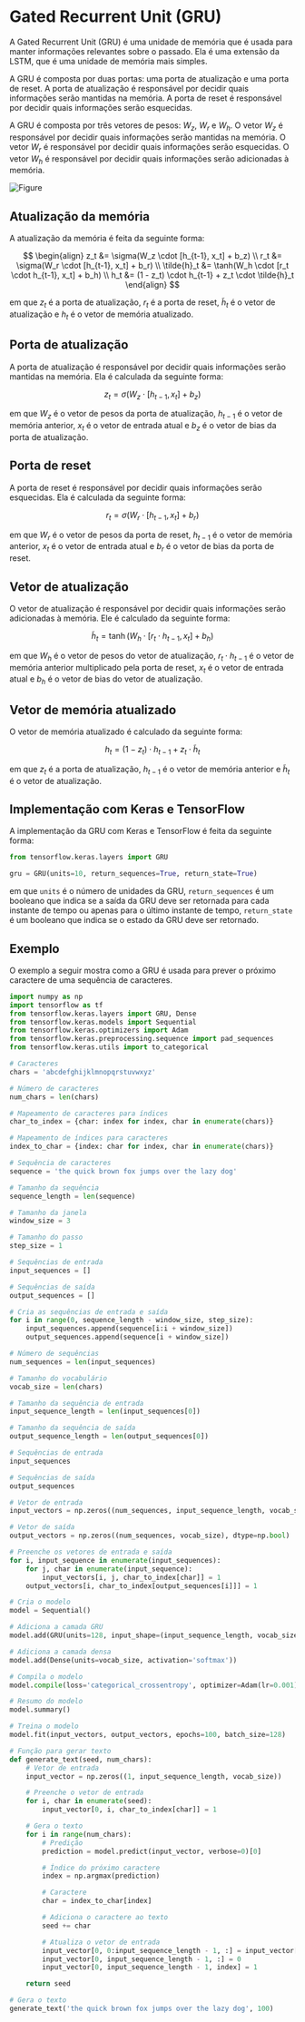 # Gated Recurrent Unit (GRU)

A Gated Recurrent Unit (GRU) é uma unidade de memória que é usada para manter informações relevantes sobre o passado. Ela é uma extensão da LSTM, que é uma unidade de memória mais simples. 

A GRU é composta por duas portas: uma porta de atualização e uma porta de reset. A porta de atualização é responsável por decidir quais informações serão mantidas na memória. A porta de reset é responsável por decidir quais informações serão esquecidas.

A GRU é composta por três vetores de pesos: $W_z$, $W_r$ e $W_h$. O vetor $W_z$ é responsável por decidir quais informações serão mantidas na memória. O vetor $W_r$ é responsável por decidir quais informações serão esquecidas. O vetor $W_h$ é responsável por decidir quais informações serão adicionadas à memória. 

![Figure](https://www.researchgate.net/publication/328462205/figure/fig4/AS:684914898923521@1540307845043/Gated-Recurrent-Unit-GRU.ppm)

## Atualização da memória

A atualização da memória é feita da seguinte forma:

$$
\begin{align}
z_t &= \sigma(W_z \cdot [h_{t-1}, x_t] + b_z) \\
r_t &= \sigma(W_r \cdot [h_{t-1}, x_t] + b_r) \\
\tilde{h}_t &= \tanh(W_h \cdot [r_t \cdot h_{t-1}, x_t] + b_h) \\
h_t &= (1 - z_t) \cdot h_{t-1} + z_t \cdot \tilde{h}_t
\end{align}
$$

em que $z_t$ é a porta de atualização, $r_t$ é a porta de reset, $\tilde{h}_t$ é o vetor de atualização e $h_t$ é o vetor de memória atualizado.

## Porta de atualização

A porta de atualização é responsável por decidir quais informações serão mantidas na memória. Ela é calculada da seguinte forma:

$$
z_t = \sigma(W_z \cdot [h_{t-1}, x_t] + b_z)
$$

em que $W_z$ é o vetor de pesos da porta de atualização, $h_{t-1}$ é o vetor de memória anterior, $x_t$ é o vetor de entrada atual e $b_z$ é o vetor de bias da porta de atualização.

## Porta de reset

A porta de reset é responsável por decidir quais informações serão esquecidas. Ela é calculada da seguinte forma:

$$
r_t = \sigma(W_r \cdot [h_{t-1}, x_t] + b_r)
$$

em que $W_r$ é o vetor de pesos da porta de reset, $h_{t-1}$ é o vetor de memória anterior, $x_t$ é o vetor de entrada atual e $b_r$ é o vetor de bias da porta de reset.

## Vetor de atualização

O vetor de atualização é responsável por decidir quais informações serão adicionadas à memória. Ele é calculado da seguinte forma:

$$
\tilde{h}_t = \tanh(W_h \cdot [r_t \cdot h_{t-1}, x_t] + b_h)
$$

em que $W_h$ é o vetor de pesos do vetor de atualização, $r_t \cdot h_{t-1}$ é o vetor de memória anterior multiplicado pela porta de reset, $x_t$ é o vetor de entrada atual e $b_h$ é o vetor de bias do vetor de atualização.

## Vetor de memória atualizado

O vetor de memória atualizado é calculado da seguinte forma:

$$
h_t = (1 - z_t) \cdot h_{t-1} + z_t \cdot \tilde{h}_t
$$

em que $z_t$ é a porta de atualização, $h_{t-1}$ é o vetor de memória anterior e $\tilde{h}_t$ é o vetor de atualização.


## Implementação com Keras e TensorFlow 

A implementação da GRU com Keras e TensorFlow é feita da seguinte forma:

```python
from tensorflow.keras.layers import GRU

gru = GRU(units=10, return_sequences=True, return_state=True)
```

em que `units` é o número de unidades da GRU, `return_sequences` é um booleano que indica se a saída da GRU deve ser retornada para cada instante de tempo ou apenas para o último instante de tempo, `return_state` é um booleano que indica se o estado da GRU deve ser retornado.

## Exemplo 

O exemplo a seguir mostra como a GRU é usada para prever o próximo caractere de uma sequência de caracteres.

```python
import numpy as np
import tensorflow as tf
from tensorflow.keras.layers import GRU, Dense
from tensorflow.keras.models import Sequential
from tensorflow.keras.optimizers import Adam
from tensorflow.keras.preprocessing.sequence import pad_sequences
from tensorflow.keras.utils import to_categorical
```

```python
# Caracteres
chars = 'abcdefghijklmnopqrstuvwxyz'

# Número de caracteres
num_chars = len(chars)

# Mapeamento de caracteres para índices
char_to_index = {char: index for index, char in enumerate(chars)}

# Mapeamento de índices para caracteres
index_to_char = {index: char for index, char in enumerate(chars)}
```

```python
# Sequência de caracteres
sequence = 'the quick brown fox jumps over the lazy dog'

# Tamanho da sequência
sequence_length = len(sequence)

# Tamanho da janela
window_size = 3

# Tamanho do passo
step_size = 1

# Sequências de entrada
input_sequences = []

# Sequências de saída
output_sequences = []

# Cria as sequências de entrada e saída
for i in range(0, sequence_length - window_size, step_size):
    input_sequences.append(sequence[i:i + window_size])
    output_sequences.append(sequence[i + window_size])

# Número de sequências
num_sequences = len(input_sequences)

# Tamanho do vocabulário
vocab_size = len(chars)

# Tamanho da sequência de entrada
input_sequence_length = len(input_sequences[0])

# Tamanho da sequência de saída
output_sequence_length = len(output_sequences[0])
```

```python
# Sequências de entrada
input_sequences

# Sequências de saída
output_sequences
```

```python
# Vetor de entrada
input_vectors = np.zeros((num_sequences, input_sequence_length, vocab_size), dtype=np.bool)

# Vetor de saída
output_vectors = np.zeros((num_sequences, vocab_size), dtype=np.bool)
```

```python
# Preenche os vetores de entrada e saída
for i, input_sequence in enumerate(input_sequences):
    for j, char in enumerate(input_sequence):
        input_vectors[i, j, char_to_index[char]] = 1
    output_vectors[i, char_to_index[output_sequences[i]]] = 1
```

```python
# Cria o modelo
model = Sequential()

# Adiciona a camada GRU
model.add(GRU(units=128, input_shape=(input_sequence_length, vocab_size)))

# Adiciona a camada densa
model.add(Dense(units=vocab_size, activation='softmax'))

# Compila o modelo
model.compile(loss='categorical_crossentropy', optimizer=Adam(lr=0.001), metrics=['accuracy'])

# Resumo do modelo
model.summary()
```

```python
# Treina o modelo
model.fit(input_vectors, output_vectors, epochs=100, batch_size=128)
```

```python
# Função para gerar texto
def generate_text(seed, num_chars):
    # Vetor de entrada
    input_vector = np.zeros((1, input_sequence_length, vocab_size))

    # Preenche o vetor de entrada
    for i, char in enumerate(seed):
        input_vector[0, i, char_to_index[char]] = 1

    # Gera o texto
    for i in range(num_chars):
        # Predição
        prediction = model.predict(input_vector, verbose=0)[0]

        # Índice do próximo caractere
        index = np.argmax(prediction)

        # Caractere
        char = index_to_char[index]

        # Adiciona o caractere ao texto
        seed += char

        # Atualiza o vetor de entrada
        input_vector[0, 0:input_sequence_length - 1, :] = input_vector[0, 1:, :]
        input_vector[0, input_sequence_length - 1, :] = 0
        input_vector[0, input_sequence_length - 1, index] = 1

    return seed
```

```python
# Gera o texto
generate_text('the quick brown fox jumps over the lazy dog', 100)
```



